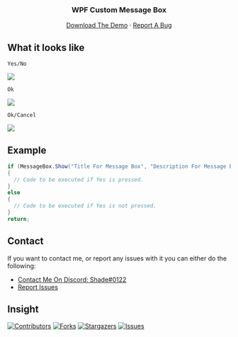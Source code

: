 <p align="center">
  <h3 align="center">WPF Custom Message Box</h3>
  <p align="center">
    <a href="https://github.com/Shade0122/WPF-Custom-Message-Box/raw/main/WPFCustomMessageBox/bin/Release/WPFCustomMessageBox.exe">Download The Demo</a>
    ·
    <a href="https://github.com/Shade0122/WPF-Custom-Message-Box/issues">Report A Bug</a>
  </p>
</p>
    
## What it looks like
`Yes/No`

<img src="https://cdn.discordapp.com/attachments/838952814578761768/852927532055527484/unknown.png">

`Ok`

<img src="https://cdn.discordapp.com/attachments/838952814578761768/852935929512853594/unknown.png">

`Ok/Cancel`

<img src="https://cdn.discordapp.com/attachments/838952814578761768/852936209918853120/unknown.png">

## Example
```CS
if (MessageBox.Show("Title For Message Box", "Description For Message Box", MessageBoxButton.YesNo /*YesNo or Ok or OkCancel*/) == MessageBoxResult.Yes /*Yes or No or Ok or Cancel*/)
{
  // Code to be executed if Yes is pressed.
}
else
{
  // Code to be executed if Yes is not pressed.
}
return;
```

## Contact
If you want to contact me, or report any issues with it you can either do the following:
* [Contact Me On Discord: Shade#0122](https://discord.com)
* [Report Issues](https://github.com/Shade0122/WPF-Custom-Message-Box/issues)

## Insight
[![Contributors][contributors-shield]][contributors-url]
[![Forks][forks-shield]][forks-url]
[![Stargazers][stars-shield]][stars-url]
[![Issues][issues-shield]][issues-url]

[contributors-shield]: https://img.shields.io/github/contributors/Shade0122/WPF-Custom-Message-Box.svg?style=for-the-badge
[contributors-url]: https://github.com/Shade0122/WPF-Custom-Message-Box/graphs/contributors
[forks-shield]: https://img.shields.io/github/forks/Shade0122/WPF-Custom-Message-Box.svg?style=for-the-badge
[forks-url]: https://github.com/Shade0122/WPF-Custom-Message-Box/network/members
[stars-shield]: https://img.shields.io/github/stars/Shade0122/WPF-Custom-Message-Box.svg?style=for-the-badge
[stars-url]: https://github.com/Shade0122/WPF-Custom-Message-Box/stargazers
[issues-shield]: https://img.shields.io/github/issues/Shade0122/WPF-Custom-Message-Box.svg?style=for-the-badge
[issues-url]: https://github.com/Shade0122/WPF-Custom-Message-Box/issues
